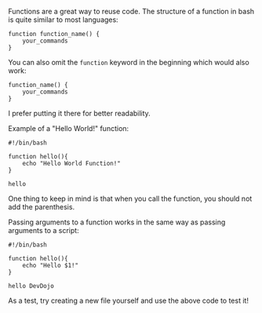 Functions are a great way to reuse code. The structure of a function in bash is quite similar to most languages:

```
function function_name() {
    your_commands
}
```

You can also omit the `function` keyword in the beginning which would also work:

```
function_name() {
    your_commands
}
```

I prefer putting it there for better readability.

Example of a "Hello World!" function:

```
#!/bin/bash

function hello(){
    echo "Hello World Function!"
}

hello
```

One thing to keep in mind is that when you call the function, you should not add the parenthesis.

Passing arguments to a function works in the same way as passing arguments to a script:

```
#!/bin/bash

function hello(){
    echo "Hello $1!"
}

hello DevDojo
```

As a test, try creating a new file yourself and use the above code to test it!